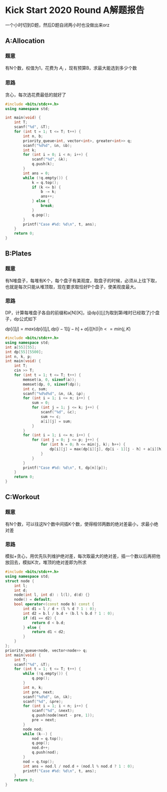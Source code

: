 # Kick Start 2020 Round A解题报告

一个小时切到D题，然后D题自闭两小时也没做出来orz

## A:Allocation

### 题意

有N个数，权值为1，花费为 $A_i$ ，现有预算B，求最大能选到多少个数

### 思路

贪心，每次选花费最低的就好了

```C++
#include <bits/stdc++.h>
using namespace std;

int main(void) {
    int T;
    scanf("%d", &T);
    for (int t = 1; t <= T; t++) {
        int n, b;
        priority_queue<int, vector<int>, greater<int>> q;
        scanf("%d%d", &n, &b);
        int k;
        for (int i = 0; i < n; i++) {
            scanf("%d", &k);
            q.push(k);
        }
        int ans = 0;
        while (!q.empty()) {
            k = q.top();
            if (k <= b) {
                b -= k;
                ans++;
            } else {
                break;
            }
            q.pop();
        }
        printf("Case #%d: %d\n", t, ans);
    }
    return 0;
}

```

## B:Plates

### 题意

有N堆盘子，每堆有K个，每个盘子有美观度，取盘子的时候，必须从上往下取，也就是每次只能从堆顶取，现在要求取恰好P个盘子，使美观度最大。

### 思路

DP，计算每堆盘子各自的前缀和a\[N][K]，设dp\[i][j]为取到第i堆时已经取了j个盘子，dp公式如下

$dp[i][j] = max(dp[i][j],dp[i-1][j-h]+a[i][h]) |h<=min(j,K)$ 

```c++
#include <bits/stdc++.h>
using namespace std;
int a[55][55];
int dp[55][5500];
int n, k, p;
int main(void) {
    int T;
    cin >> T;
    for (int t = 1; t <= T; t++) {
        memset(a, 0, sizeof(a));
        memset(dp, 0, sizeof(dp));
        int c, sum;
        scanf("%d%d%d", &n, &k, &p);
        for (int i = 1; i <= n; i++) {
            sum = 0;
            for (int j = 1; j <= k; j++) {
                scanf("%d", &c);
                sum += c;
                a[i][j] = sum;
            }
        }
        for (int i = 1; i <= n; i++) {
            for (int j = 0; j <= p; j++) {
                for (int h = 0; h <= min(j, k); h++) {
                    dp[i][j] = max(dp[i][j], dp[i - 1][j - h] + a[i][h]);
                }
            }
        }
        printf("Case #%d: %d\n", t, dp[n][p]);
    }
    return 0;
}

```



## C:Workout

### 题意

有N个数，可以往这N个数中间插K个数，使得相邻两数的绝对差最小，求最小绝对差

### 思路

模拟+贪心，用优先队列维护绝对差，每次取最大的绝对差，插一个数以后再把他放回去，模拟K次，堆顶的绝对差即为所求

```c++
#include <bits/stdc++.h>
using namespace std;
struct node {
    int l;
    int d;
    node(int l, int d) : l(l), d(d) {}
    node() = default;
    bool operator<(const node b) const {
        int d1 = l / d + (l % d ? 1 : 0);
        int d2 = b.l / b.d + (b.l % b.d ? 1 : 0);
        if (d1 == d2) {
            return d < b.d;
        } else {
            return d1 < d2;
        }
    }
};
priority_queue<node, vector<node>> q;
int main(void) {
    int T;
    scanf("%d", &T);
    for (int t = 1; t <= T; t++) {
        while (!q.empty()) {
            q.pop();
        }
        int n, k;
        int pre, next;
        scanf("%d%d", &n, &k);
        scanf("%d", &pre);
        for (int i = 1; i < n; i++) {
            scanf("%d", &next);
            q.push(node(next - pre, 1));
            pre = next;
        }
        node nod;
        while (k--) {
            nod = q.top();
            q.pop();
            nod.d++;
            q.push(nod);
        }
        nod = q.top();
        int ans = nod.l / nod.d + (nod.l % nod.d ? 1 : 0);
        printf("Case #%d: %d\n", t, ans);
    }
    return 0;
}

```